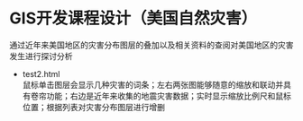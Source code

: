 # GIS开发课程设计（美国自然灾害）

通过近年来美国地区的灾害分布图层的叠加以及相关资料的查阅对美国地区的灾害发生进行探讨分析  

* test2.html  
  鼠标单击图层会显示几种灾害的词条；左右两张图能够随意的缩放和联动并具有卷帘功能；右边是近年来收集的地震灾害数据；实时显示缩放比例尺和鼠标位置；根据列表对灾害分布图层进行增删
